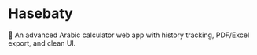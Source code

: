 # Hasebaty
🧮 An advanced Arabic calculator web app with history tracking, PDF/Excel export, and clean UI.
